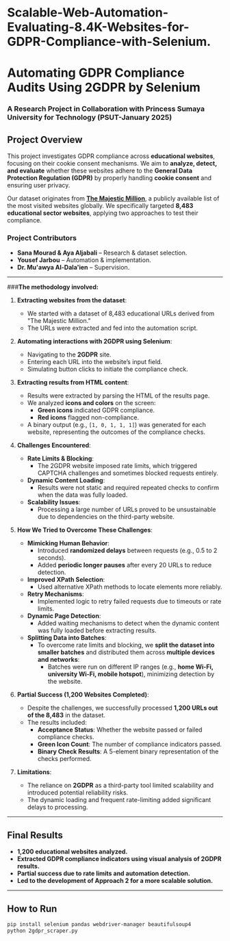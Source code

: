 # Scalable-Web-Automation-Evaluating-8.4K-Websites-for-GDPR-Compliance-with-Selenium.
# **Automating GDPR Compliance Audits Using 2GDPR by Selenium**
### **A Research Project in Collaboration with Princess Sumaya University for Technology (PSUT-January 2025)**  

## **Project Overview**  
This project investigates GDPR compliance across **educational websites**, focusing on their cookie consent mechanisms. We aim to **analyze, detect, and evaluate** whether these websites adhere to the **General Data Protection Regulation (GDPR)** by properly handling **cookie consent** and ensuring user privacy.

Our dataset originates from [**The Majestic Million**](https://majestic.com/reports/majestic-million?domain=&majesticMillionType=2&tld=paris&oq=&canUseDefault=), a publicly available list of the most visited websites globally. We specifically targeted **8,483 educational sector websites**, applying two approaches to test their compliance.


### **Project Contributors**  
- **Sana Mourad & Aya Aljabali** – Research & dataset selection.
- **Yousef Jarbou** – Automation & implementation.
- **Dr. Mu'awya Al-Dala'ien** – Supervision.

---
###**The methodology involved:**

1. **Extracting websites from the dataset**:
   - We started with a dataset of 8,483 educational URLs derived from "The Majestic Million."
   - The URLs were extracted and fed into the automation script.

2. **Automating interactions with 2GDPR using Selenium**:
   - Navigating to the **2GDPR** site.
   - Entering each URL into the website’s input field.
   - Simulating button clicks to initiate the compliance check.

3. **Extracting results from HTML content**:
   - Results were extracted by parsing the HTML of the results page.
   - We analyzed **icons and colors** on the screen:
     - **Green icons** indicated GDPR compliance.
     - **Red icons** flagged non-compliance.
   - A binary output (e.g., `[1, 0, 1, 1, 1]`) was generated for each website, representing the outcomes of the compliance checks.

4. **Challenges Encountered**:
   - **Rate Limits & Blocking**:
     - The 2GDPR website imposed rate limits, which triggered CAPTCHA challenges and sometimes blocked requests entirely.
   - **Dynamic Content Loading**:
     - Results were not static and required repeated checks to confirm when the data was fully loaded.
   - **Scalability Issues**:
     - Processing a large number of URLs proved to be unsustainable due to dependencies on the third-party website.

5. **How We Tried to Overcome These Challenges**:
   - **Mimicking Human Behavior**:
     - Introduced **randomized delays** between requests (e.g., 0.5 to 2 seconds).
     - Added **periodic longer pauses** after every 20 URLs to reduce detection.
   - **Improved XPath Selection**:
     - Used alternative XPath methods to locate elements more reliably.
   - **Retry Mechanisms**:
     - Implemented logic to retry failed requests due to timeouts or rate limits.
   - **Dynamic Page Detection**:
     - Added waiting mechanisms to detect when the dynamic content was fully loaded before extracting results.
   - **Splitting Data into Batches**:
     - To overcome rate limits and blocking, we **split the dataset into smaller batches** and distributed them across **multiple devices and networks**:
       - Batches were run on different IP ranges (e.g., **home Wi-Fi, university Wi-Fi, mobile hotspot**), minimizing detection by the website.

6. **Partial Success (1,200 Websites Completed)**:
   - Despite the challenges, we successfully processed **1,200 URLs out of the 8,483** in the dataset.
   - The results included:
     - **Acceptance Status**: Whether the website passed or failed compliance checks.
     - **Green Icon Count**: The number of compliance indicators passed.
     - **Binary Check Results**: A 5-element binary representation of the checks performed.

7. **Limitations**:
   - The reliance on **2GDPR** as a third-party tool limited scalability and introduced potential reliability risks.
   - The dynamic loading and frequent rate-limiting added significant delays to processing.

---

## **Final Results**
- **1,200 educational websites analyzed.**
- **Extracted GDPR compliance indicators using visual analysis of 2GDPR results.**
- **Partial success due to rate limits and automation detection.**
- **Led to the development of Approach 2 for a more scalable solution.**

---

## **How to Run**
```bash
pip install selenium pandas webdriver-manager beautifulsoup4
python 2gdpr_scraper.py

